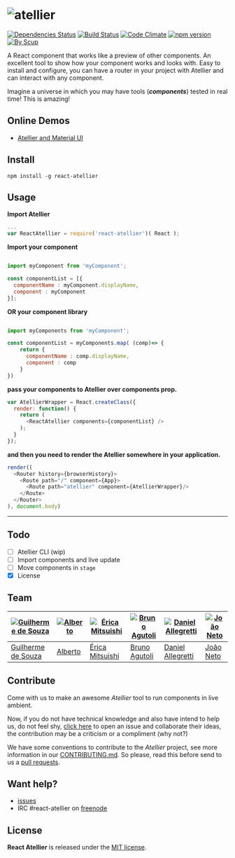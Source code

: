 # ![atellier](http://i.imgur.com/UvDJ8c5.jpg)

[![Dependencies Status](https://david-dm.org/scup/Atellier.svg)](https://david-dm.org/scup/Atellier)
[![Build Status](https://travis-ci.org/scup/Atellier.svg?branch=development)](https://travis-ci.org/scup/Atellier)
[![Code Climate](https://codeclimate.com/github/scup/Atellier/badges/gpa.svg)](https://codeclimate.com/github/scup/Atellier)
[![npm version](https://badge.fury.io/js/react-atellier.svg)](https://badge.fury.io/js/react-atellier)
[![By Scup](https://img.shields.io/badge/by-Scup-orange.svg)](http://developers.scup.com)



A React component that works like a preview of other components. An excellent tool to show how your component works and looks with. Easy to install and configure, you can have a router in your project with Atellier and can interact with any component.

Imagine a universe in which you may have tools (***components***) tested in real time! This is amazing!

## Online Demos
* [Atellier and Material UI](http://scup.github.io/atellier/material-ui-atellier/)

## Install
```shell
npm install -g react-atellier
```

## Usage



**Import Atellier**
```javascript
...
var ReactAtellier = require('react-atellier')( React );
```
**Import your component**
```javascript

import myComponent from 'myComponent';

const componentList = [{
  componentName : myComponent.displayName,
  component : myComponent
}];

```
**OR your component library**
```javascript

import myComponents from 'myComponent';

const componentList = myComponents.map( (comp)=> {
    return {
      componentName : comp.displayName,
      component : comp
    }
})

```
**pass your components to Atellier over components prop.**
```javascript
var AtellierWrapper = React.createClass({
  render: function() {
    return (
      <ReactAtellier components={componentList} />
    );
  }
});
```
**and then you need to render the Atellier somewhere in your application.**
```javascript
render((
  <Router history={browserHistory}>
    <Route path="/" component={App}>
      <Route path="atellier" component={AtellierWrapper}/>
    </Route>
  </Router>
), document.body)
```



---







## Todo
- [ ] Atellier CLI (wip)
- [ ] Import components and live update
- [ ] Move components in `stage`
- [x] License

## Team

[![Guilherme de Souza](https://avatars1.githubusercontent.com/u/2624370?v=3&s=120)](https://github.com/guisouza) | [![Alberto](https://avatars1.githubusercontent.com/u/717537?v=3&s=120)](https://github.com/albertossilva) | [![Érica Mitsuishi](https://avatars2.githubusercontent.com/u/3091890?v=3&s=120)](https://github.com/mitsuishihidemi) | [![Bruno Agutoli](https://avatars2.githubusercontent.com/u/298845?v=3&s=120)](https://github.com/agutoli) | [![Daniel Allegretti](https://avatars1.githubusercontent.com/u/317584?v=3&s=120)](https://github.com/allegretti) | [![João Neto](https://avatars2.githubusercontent.com/u/547989?v=3&s=120)](https://github.com/allegretti)
---|---|---|---|---|---
[Guilherme de Souza](https://github.com/guisouza) | [Alberto](https://github.com/albertossilva) | [Érica Mitsuishi](https://github.com/mitsuishihidemi) | [Bruno Agutoli](https://github.com/agutoli) | [Daniel Allegretti](https://github.com/allegretti) | [João Neto](https://github.com/joaoneto)

## Contribute
Come with us to make an awesome *Atellier* tool to run components in live ambient.

Now, if you do not have technical knowledge and also have intend to help us, do not feel shy, [click here](https://github.com/scup/Atellier/issues) to open an issue and collaborate their ideas, the contribution may be a criticism or a compliment (why not?)

We have some conventions to contribute to the *Atellier* project, see more information in our [CONTRIBUTING.md](CONTRIBUTING.md). So please, read this before send to us a [pull requests](https://github.com/scup/Atellier/pulls).

## Want help?
- [issues](https://github.com/scup/Atellier/issues)
- IRC #react-atellier on [freenode](https://freenode.net/)


## License

**React Atellier** is released under the
[MIT license](https://github.com/scup/Atellier/blob/development/LICENSE.md).
